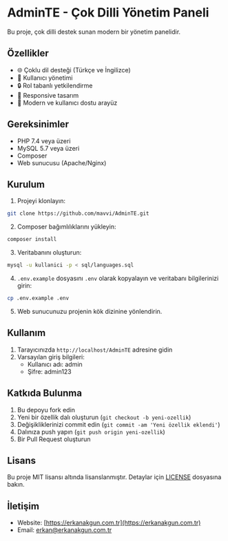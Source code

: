 # AdminTE - Çok Dilli Yönetim Paneli

Bu proje, çok dilli destek sunan modern bir yönetim panelidir.

## Özellikler

- 🌐 Çoklu dil desteği (Türkçe ve İngilizce)
- 👥 Kullanıcı yönetimi
- 🔒 Rol tabanlı yetkilendirme
- 📱 Responsive tasarım
- 🎨 Modern ve kullanıcı dostu arayüz

## Gereksinimler

- PHP 7.4 veya üzeri
- MySQL 5.7 veya üzeri
- Composer
- Web sunucusu (Apache/Nginx)

## Kurulum

1. Projeyi klonlayın:
```bash
git clone https://github.com/mavvi/AdminTE.git
```

2. Composer bağımlılıklarını yükleyin:
```bash
composer install
```

3. Veritabanını oluşturun:
```bash
mysql -u kullanici -p < sql/languages.sql
```

4. `.env.example` dosyasını `.env` olarak kopyalayın ve veritabanı bilgilerinizi girin:
```bash
cp .env.example .env
```

5. Web sunucunuzu projenin kök dizinine yönlendirin.

## Kullanım

1. Tarayıcınızda `http://localhost/AdminTE` adresine gidin
2. Varsayılan giriş bilgileri:
   - Kullanıcı adı: admin
   - Şifre: admin123

## Katkıda Bulunma

1. Bu depoyu fork edin
2. Yeni bir özellik dalı oluşturun (`git checkout -b yeni-ozellik`)
3. Değişikliklerinizi commit edin (`git commit -am 'Yeni özellik eklendi'`)
4. Dalınıza push yapın (`git push origin yeni-ozellik`)
5. Bir Pull Request oluşturun

## Lisans

Bu proje MIT lisansı altında lisanslanmıştır. Detaylar için [LICENSE](LICENSE) dosyasına bakın.

## İletişim

- Website: [https://erkanakgun.com.tr](https://erkanakgun.com.tr)
- Email: erkan@erkanakgun.com.tr
